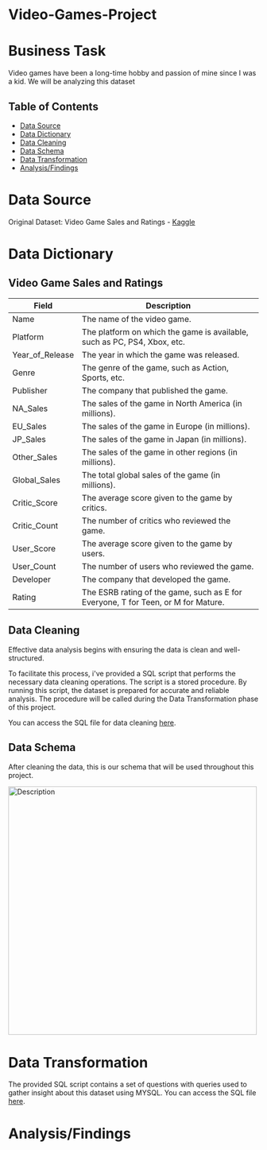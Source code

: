 # Video-Games-Project

# Business Task
Video games have been a long-time hobby and passion of mine since I was a kid. We will be analyzing this dataset 

## Table of Contents
- [Data Source](#data-source)
- [Data Dictionary](#data-dictionary)
- [Data Cleaning](#data-cleaning)
- [Data Schema](#data-schema)
- [Data Transformation](#data-transformation)
- [Analysis/Findings](#analysisfindings)

# Data Source
Original Dataset: Video Game Sales and Ratings - [Kaggle](https://www.kaggle.com/datasets/thedevastator/video-game-sales-and-ratings)


# Data Dictionary

## Video Game Sales and Ratings

| Field      | Description                                                                |
|-------------------|-----------------------------------------------------------------------------|
| Name              | The name of the video game.                                         |
| Platform          | The platform on which the game is available, such as PC, PS4, Xbox, etc. |
| Year_of_Release   | The year in which the game was released.                            |
| Genre             | The genre of the game, such as Action, Sports, etc.                 |
| Publisher         | The company that published the game.                                |
| NA_Sales          | The sales of the game in North America (in millions).                |
| EU_Sales          | The sales of the game in Europe (in millions).                       |
| JP_Sales          | The sales of the game in Japan (in millions).                        |
| Other_Sales       | The sales of the game in other regions (in millions).                |
| Global_Sales      | The total global sales of the game (in millions).                    |
| Critic_Score      | The average score given to the game by critics.                     |
| Critic_Count      | The number of critics who reviewed the game.                        |
| User_Score        | The average score given to the game by users.                       |
| User_Count        | The number of users who reviewed the game.                          |
| Developer         | The company that developed the game.                                |
| Rating            | The ESRB rating of the game, such as E for Everyone, T for Teen, or M for Mature. |

## Data Cleaning
Effective data analysis begins with ensuring the data is clean and well-structured.

To facilitate this process, i've provided a SQL script that performs the necessary data cleaning operations. The script is a stored procedure. By running this script, the dataset is prepared for accurate and reliable analysis.
The procedure will be called during the Data Transformation phase of this project. 

You can access the SQL file for data cleaning [here](https://github.com/rml-lee/MYSQL-Tableau-Video-Games-Project/blob/main/Data%20Cleaning%20-%20Stored%20Procedure.sql).

## Data Schema
After cleaning the data, this is our schema that will be used throughout this project.

<img src="https://github.com/rml-lee/MYSQL-Tableau-Video-Games-Project/assets/160198611/6c841049-eb36-4b04-bdc9-df89e3f2a687" alt="Description" width="500"/>

# Data Transformation
The provided SQL script contains a set of questions with queries used to gather insight about this dataset using MYSQL. You can access the SQL file [here](https://github.com/rml-lee/MYSQL-Tableau-Video-Games-Project/blob/main/Video%20Games%20Project.sql).

# Analysis/Findings
